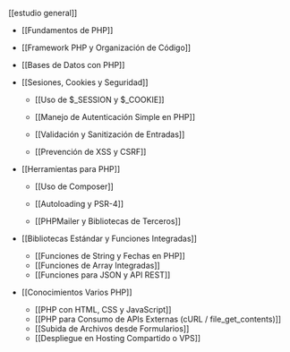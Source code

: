 [[estudio general]]
- [[Fundamentos de PHP]]
- [[Framework PHP y Organización de Código]]
- [[Bases de Datos con PHP]]
        
- [[Sesiones, Cookies y Seguridad]]
    
    - [[Uso de $_SESSION y $_COOKIE]]
        
    - [[Manejo de Autenticación Simple en PHP]]
        
    - [[Validación y Sanitización de Entradas]]
        
    - [[Prevención de XSS y CSRF]]
        
- [[Herramientas para PHP]]
    
    - [[Uso de Composer]]
        
    - [[Autoloading y PSR-4]]
        
    - [[PHPMailer y Bibliotecas de Terceros]]
        
- [[Bibliotecas Estándar y Funciones Integradas]]
    - [[Funciones de String y Fechas en PHP]]
    - [[Funciones de Array Integradas]]
    - [[Funciones para JSON y API REST]]
- [[Conocimientos Varios PHP]]
    - [[PHP con HTML, CSS y JavaScript]]
    - [[PHP para Consumo de APIs Externas (cURL / file_get_contents)]]
    - [[Subida de Archivos desde Formularios]]
    - [[Despliegue en Hosting Compartido o VPS]]